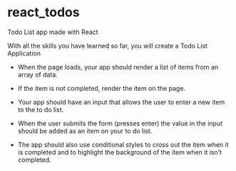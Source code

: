 # react_todos
 Todo List app made with React


With all the skills you have learned so far, you will create a Todo List Application

* When the page loads, your app should render a list of items from an array of data. 

* If the item is not completed, render the item on the page.
* Your app should have an input that allows the user to enter a new item to the to do list.
* When the user submits the form (presses enter) the value in the input should be added as an item on your to do list.
* The app should also use conditional styles to cross out the item when it is completed and to highlight the background of the item when it isn’t completed.